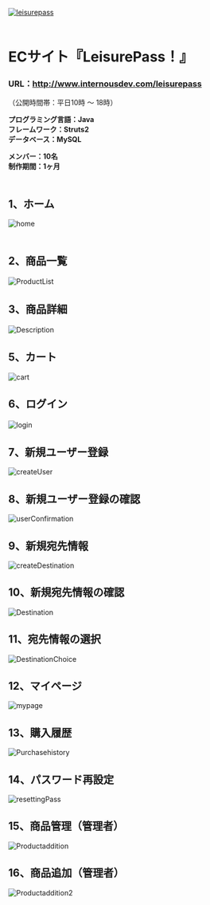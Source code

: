  [![leisurepass](https://user-images.githubusercontent.com/39142850/43310726-5ec0b32a-91c3-11e8-8908-1052b404e82c.jpg)](http://www.internousdev.com/leisurepass)  
　  
# ECサイト『LeisurePass！』
### URL：http://www.internousdev.com/leisurepass  
（公開時間帯：平日10時 ～ 18時）


**プログラミング言語：Java**  
**フレームワーク：Struts2**  
**データベース：MySQL**  

**メンバー：10名**  
**制作期間：1ヶ月**  
　  

## 1、ホーム  
![home](https://user-images.githubusercontent.com/39142850/54759389-541ff600-4c31-11e9-9865-ddab5781b8ed.png)  
　  
## 2、商品一覧  
![ProductList](https://user-images.githubusercontent.com/39142850/54759663-e2947780-4c31-11e9-9404-979f2210d1e6.png)
　  
## 3、商品詳細  
![Description](https://user-images.githubusercontent.com/39142850/54759811-2d15f400-4c32-11e9-87ef-6c2842feb483.png)
　  
## 5、カート
![cart](https://user-images.githubusercontent.com/39142850/54760030-96960280-4c32-11e9-97b4-6a1e2e0b2437.png)

## 6、ログイン
![login](https://user-images.githubusercontent.com/39142850/54760264-0f955a00-4c33-11e9-9256-e32056f0bd51.png)
　  
## 7、新規ユーザー登録
![createUser](https://user-images.githubusercontent.com/39142850/54760828-3a33e280-4c34-11e9-9f16-f2bf4a7bdea2.png)

## 8、新規ユーザー登録の確認
![userConfirmation](https://user-images.githubusercontent.com/39142850/54760909-63547300-4c34-11e9-8be1-ba9c84f6758d.png)

## 9、新規宛先情報
![createDestination](https://user-images.githubusercontent.com/39142850/54761609-c1358a80-4c35-11e9-8927-8079bfd747f5.png)

## 10、新規宛先情報の確認
![Destination](https://user-images.githubusercontent.com/39142850/54761711-f3df8300-4c35-11e9-9677-7b4860c2a750.png)

## 11、宛先情報の選択
![DestinationChoice](https://user-images.githubusercontent.com/39142850/54761822-2e492000-4c36-11e9-82a2-51f4b1c4d7cf.png)

## 12、マイページ
![mypage](https://user-images.githubusercontent.com/39142850/54762415-70bf2c80-4c37-11e9-83cb-0523ebdcac46.png)

## 13、購入履歴
![Purchasehistory](https://user-images.githubusercontent.com/39142850/54762522-a401bb80-4c37-11e9-9cea-c446f7cec42a.png)

## 14、パスワード再設定
![resettingPass](https://user-images.githubusercontent.com/39142850/54762646-d4e1f080-4c37-11e9-9426-69c9cbafedb7.png)

## 15、商品管理（管理者）
![Productaddition](https://user-images.githubusercontent.com/39142850/54762790-1a9eb900-4c38-11e9-975b-53b054782ad5.png)

## 16、商品追加（管理者）
![Productaddition2](https://user-images.githubusercontent.com/39142850/54762951-70736100-4c38-11e9-89a8-42dba90002cd.png)
